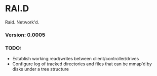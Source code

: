 # RAI.D
Raid. Network'd.

### Version: 0.0005
### TODO:
* Establish working read/writes between client/controller/drives
* Configure log of tracked directories and files that can be mmap'd by disks under a tree structure
